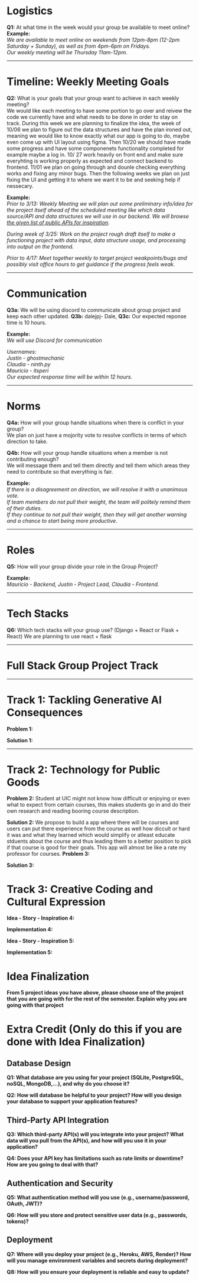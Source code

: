 # Logistics  

**Q1:** At what time in the week would your group be available to meet online?  
**Example:**  
*We are available to meet online on weekends from 12pm-8pm (12-2pm Saturday + Sunday), as well as from 4pm-6pm on Fridays.*  
*Our weekly meeting will be Thursday 11am-12pm.*  

---

# Timeline: Weekly Meeting Goals  

**Q2:** What is your goals that your group want to achieve in each weekly meeting?  
We would like each meeting to have some portion to go over and reivew the code we currently have and what needs to be done in order to stay on track. During this week we are planning to finalize the idea, the week of 10/06 we plan to figure out the data structures and have the plan ironed out, meaning we would like to know exactly what our app is going to do, maybe even come up with UI layout using figma. Then 10/20 we should have made some progress and have some componenets functionality completed for example maybe a log in.  10/ 27 work heavily on front end and make sure everyhting is working properly as expected and connect backend to frontend. 11/01 we plan on going through and dounle checking everything works and fixing any minor bugs. Then the following weeks we plan on just fixing the UI and getting it to where we want it to be and seeking help if nessecary. 

**Example:**  
*Prior to 3/13: Weekly Meeting we will plan out some preliminary info/idea for the project itself ahead of the scheduled meeting like which data source/API and data structures we will use in our backend. We will browse [the given list of public APIs for inspiration](https://github.com/public-apis/public-apis).*  

*During week of 3/25: Work on the project rough draft itself to make a functioning project with data input, data structure usage, and processing into output on the frontend.*  

*Prior to 4/17: Meet together weekly to target project weakpoints/bugs and possibly visit office hours to get guidance if the progress feels weak.*  

---

# Communication  

**Q3a:** We will be using discord to communicate about group project and keep each other updated. 
**Q3b:** dalejpj- Dale, 
**Q3c:** Our expected reponse time is 10 hours. 

**Example:**  
*We will use Discord for communication*  

*Usernames:*  
*Justin - ghostmechanic*  
*Claudia - ninth.py*  
*Mauricio - itsperi*  
*Our expected response time will be within 12 hours.*  

---

# Norms  

**Q4a:** How will your group handle situations when there is conflict in your group?  
We plan on just have a mojority vote to resolve conflicts in terms of which direction to take.

**Q4b:** How will your group handle situations when a member is not contributing enough?  
We will message them and tell them directly and tell them which areas they need to contribute so that everything is fair. 

**Example:**  
*If there is a disagreement on direction, we will resolve it with a unanimous vote.*  
*If team members do not pull their weight, the team will politely remind them of their duties.*  
*If they continue to not pull their weight, then they will get another warning and a chance to start being more productive.*  

---

# Roles  

**Q5:** How will your group divide your role in the Group Project?  

**Example:**  
*Mauricio - Backend, Justin - Project Lead, Claudia - Frontend.*  

---

# Tech Stacks

**Q6:** Which tech stacks will your group use? (Django + React or Flask + React)
We are planning to use react + flask

---
# Full Stack Group Project Track  
---

# Track 1: Tackling Generative AI Consequences
**Problem 1:** 

**Solution 1:** 

---

# Track 2: Technology for Public Goods 

**Problem 2:**
Student at UIC might not know how difficult or enjoying or even what to expect from certain courses, this makes students go in and do their own research and reading booring course description.

**Solution 2:** 
We propose to build a app where there will be courses and users can put there experience from the course as well how diccult or hard it was and what they learned which would simplify or atleast educate stduents about the course and thus leading them to a better position to pick if that course is good for their goals. This app will almost be like a rate my professor for courses.
**Problem 3:** 

**Solution 3:**  

# Track 3: Creative Coding and Cultural Expression

**Idea - Story - Inspiration 4:**

**Implementation 4:**

**Idea - Story - Inspiration 5:**

**Implementation 5:**


# Idea Finalization

**From 5 project ideas you have above, please choose one of the project that you are going with for the rest of the semester. Explain why you are going with that project**

# Extra Credit (Only do this if you are done with Idea Finalization)

## Database Design

**Q1: What database are you using for your project (SQLite, PostgreSQL, noSQL, MongoDB,...), and why do you choose it?**

**Q2: How will database be helpful to your project? How will you design your database to support your application features?**

## Third-Party API Integration

**Q3: Which third-party API(s) will you integrate into your project? What data will you pull from the API(s), and how will you use it in your application?**

**Q4: Does your API key has limitations such as rate limits or downtime? How are you going to deal with that?**

## Authentication and Security

**Q5: What authentication method will you use (e.g., username/password, OAuth, JWT)?**

**Q6: How will you store and protect sensitive user data (e.g., passwords, tokens)?**

## Deployment

**Q7: Where will you deploy your project (e.g., Heroku, AWS, Render)? How will you manage environment variables and secrets during deployment?**

**Q8: How will you ensure your deployment is reliable and easy to update?**